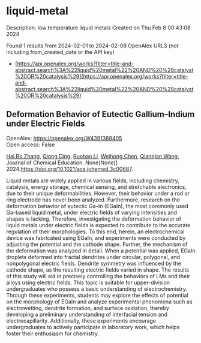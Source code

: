 # liquid-metal
Description: low temperature liquid metals
Created on Thu Feb  8 00:43:08 2024

Found 1 results from 2024-02-01 to 2024-02-08
OpenAlex URLS (not including from_created_date or the API key)
- [https://api.openalex.org/works?filter=title-and-abstract.search%3A%22liquid%20metal%22%20AND%20%28catalyst%20OR%20catalysis%29](https://api.openalex.org/works?filter=title-and-abstract.search%3A%22liquid%20metal%22%20AND%20%28catalyst%20OR%20catalysis%29)

## Deformation Behavior of Eutectic Gallium–Indium under Electric Fields   

OpenAlex: https://openalex.org/W4391388405    
Open access: False
    
[Hai Bo Zhang](https://openalex.org/A5039480955), [Qiong Ding](https://openalex.org/A5037897379), [Ruohan Li](https://openalex.org/A5066726224), [Weihong Chen](https://openalex.org/A5039144070), [Qianqian Wang](https://openalex.org/A5062755510), Journal of Chemical Education. None(None)] 2024.https://doi.org/10.1021/acs.jchemed.3c00687.
    
Liquid metals are widely applied in various fields, including chemistry, catalysis, energy storage, chemical sensing, and stretchable electronics, due to their unique deformabilities. However, their behavior under a rod or ring electrode has never been analyzed. Furthermore, research on the deformation behavior of eutectic Ga–In (EGaIn), the most commonly used Ga-based liquid metal, under electric fields of varying intensities and shapes is lacking. Therefore, investigating the deformation behavior of liquid metals under electric fields is expected to contribute to the accurate regulation of their morphologies. To this end, herein, an electrochemical device was fabricated using EGaIn, and experiments were conducted by adjusting the potential and the cathode shape. Further, the mechanism of the deformation was analyzed in detail. When a potential was applied, EGaIn droplets deformed into fractal dendrites under circular, polygonal, and nonpolygonal electric fields. Dendrite symmetry was influenced by the cathode shape, as the resulting electric fields varied in shape. The results of this study will aid in precisely controlling the behaviors of LMs and their alloys using electric fields. This topic is suitable for upper-division undergraduates who possess a basic understanding of electrochemistry. Through these experiments, students may explore the effects of potential on the morphology of EGaIn and analyze experimental phenomena such as electrowetting, dendrite formation, and surface oxidation, thereby developing a preliminary understanding of interfacial tension and electrocapillarity. Additionally, these experiments encourage undergraduates to actively participate in laboratory work, which helps foster their enthusiasm for chemistry.    

    
